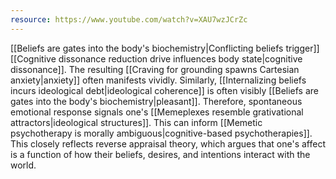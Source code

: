 ```yaml
---
resource: https://www.youtube.com/watch?v=XAU7wzJCrZc
---
```


[[Beliefs are gates into the body's biochemistry|Conflicting beliefs trigger]] [[Cognitive dissonance reduction drive influences body state|cognitive dissonance]]. The resulting [[Craving for grounding spawns Cartesian anxiety|anxiety]] often manifests vividly. Similarly, [[Internalizing beliefs incurs ideological debt|ideological coherence]] is often visibly [[Beliefs are gates into the body's biochemistry|pleasant]]. Therefore, spontaneous emotional response signals one's [[Memeplexes resemble grativational attractors|ideological structures]]. This can inform [[Memetic psychotherapy is morally ambiguous|cognitive-based psychotherapies]]. This closely reflects reverse appraisal theory, which argues that one's affect is a function of how their beliefs, desires, and intentions interact with the world.
